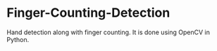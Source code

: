# Finger-Counting-Detection
Hand detection along with finger counting. It is done using OpenCV in Python.
